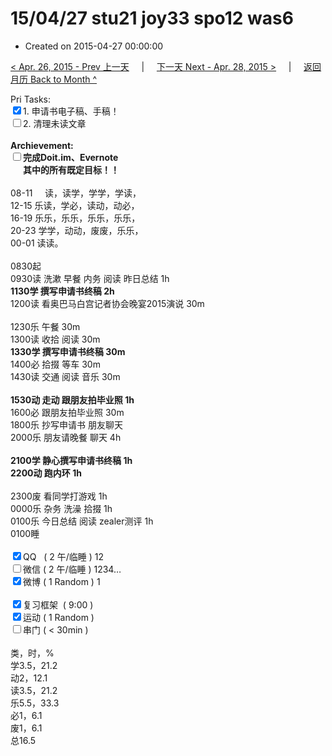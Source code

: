 # 15/04/27 stu21 joy33 spo12 was6

- Created on 2015-04-27 00:00:00

[< Apr. 26, 2015 - Prev 上一天](/lifelogs/2015/04/d26.md) &nbsp; &nbsp; | &nbsp; &nbsp; [下一天 Next - Apr. 28, 2015 >](/lifelogs/2015/04/d28.md) &nbsp; &nbsp; |  &nbsp; &nbsp; [返回月历 Back to Month ^](/lifelogs/2015/04/index.md)
<br/><div>Pri Tasks:<br/><input type="checkbox" checked="true" />1. 申请书电子稿、手稿！</div>    <div><input type="checkbox" />2. 清理未读文章<br/></div>    <div><br/></div>    <div><b>Archievement:</b></div>    <div><b><input type="checkbox" />完成Doit.im、</b><b>Evernote</b></div>    <div><b>      其中的</b><b>所有</b><b>既定目标！！</b></div>    <div>        <div><br/></div>08-11     读，读学，学学，学读，<br/>12-15 乐读，学必，读动，动必，<br/>16-19 乐乐，乐乐，乐乐，乐乐，<br/>20-23 学学，动动，废废，乐乐，    </div>    <div>00-01 读读。<br/>        <div><br/></div>0830起<br/>0930读 洗漱 早餐 内务 阅读 昨日总结 1h    </div>    <div><b>1130学 撰写</b><b>申请书</b><b>终稿 2h</b></div>    <div>1200读 看奥巴马白宫记者协会晚宴2015演说 30m </div>    <div><br/></div>    <div>1230乐 午餐 30m</div>    <div>1300读 收拾 阅读 30m</div>    <div><b>1330学 撰写申请书终稿 30m</b></div>    <div>1400必 拾掇 等车 30m</div>    <div>1430读 交通 阅读 音乐 30m</div>    <div><br/></div>    <div><b>1530动 走动 跟朋友拍毕业照 1h</b></div>    <div>1600必 跟朋友拍毕业照 30m</div>    <div>1800乐 抄写申请书 朋友聊天</div>    <div>2000乐 朋友请晚餐 聊天 4h</div>    <div><br/></div>    <div><b>2100学 静心</b><b>撰写申请书终稿</b><b> 1h</b></div>    <div><b>2200动 跑内环 1h</b></div>    <div>        <div><br/></div>2300废 看同学打游戏 1h    </div>    <div>0000乐 杂务 洗澡 拾掇 1h<br/>0100乐 今日总结 阅读 zealer测评 1h</div>    <div>0100睡</div>    <div><br/></div>    <div><input type="checkbox" checked="true" />QQ   ( 2 午/临睡 ) 12<br/><input type="checkbox" />微信 ( 2 午/临睡 ) 1234…</div>    <div><input type="checkbox" checked="true" />微博 ( 1 Random ) 1</div>    <div><br/></div>    <div><input type="checkbox" checked="true" />复习框架  ( 9:00 ) <br/></div>    <div><input type="checkbox" checked="true" />运动 ( 1 Random ) </div>    <div><input type="checkbox" />串门 ( < 30min ) </div>    <div>        <div><br/></div>类，时，%<br/>学3.5，21.2<br/>动2，12.1<br/>读3.5，21.2<br/>乐5.5，33.3<br/>必1，6.1<br/>废1，6.1<br/>总16.5    </div>

